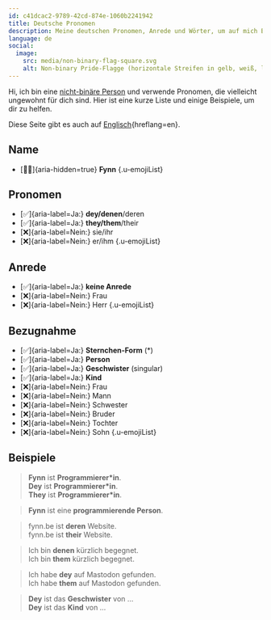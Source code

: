 ```yaml
---
id: c41dcac2-9789-42cd-874e-1060b2241942
title: Deutsche Pronomen
description: Meine deutschen Pronomen, Anrede und Wörter, um auf mich Bezug zu nehmen.
language: de
social:
  image:
    src: media/non-binary-flag-square.svg
    alt: Non-binary Pride-Flagge (horizontale Streifen in gelb, weiß, lila und schwarz).
---
```


Hi, ich bin eine [nicht-binäre Person](https://de.wikipedia.org/wiki/Nichtbinäre_Geschlechtsidentität) und verwende Pronomen, die vielleicht ungewohnt für dich sind. Hier ist eine kurze Liste und einige Beispiele, um dir zu helfen.

Diese Seite gibt es auch auf [Englisch](../en/){hreflang=en}.

## Name

- [🧑🏻]{aria-hidden=true} **Fynn**
  {.u-emojiList}

## Pronomen

- [✅]{aria-label=Ja:} **dey/denen**/deren
- [✅]{aria-label=Ja:} **they/them**/their
- [❌]{aria-label=Nein:} sie/ihr
- [❌]{aria-label=Nein:} er/ihm
  {.u-emojiList}

## Anrede

- [✅]{aria-label=Ja:} **keine Anrede**
- [❌]{aria-label=Nein:} Frau
- [❌]{aria-label=Nein:} Herr
  {.u-emojiList}

## Bezugnahme

- [✅]{aria-label=Ja:} **Sternchen-Form** (\*)
- [✅]{aria-label=Ja:} **Person**
- [✅]{aria-label=Ja:} **Geschwister** (singular)
- [✅]{aria-label=Ja:} **Kind**
- [❌]{aria-label=Nein:} Frau
- [❌]{aria-label=Nein:} Mann
- [❌]{aria-label=Nein:} Schwester
- [❌]{aria-label=Nein:} Bruder
- [❌]{aria-label=Nein:} Tochter
- [❌]{aria-label=Nein:} Sohn
  {.u-emojiList}

## Beispiele

> **Fynn** ist **Programmierer\*in**.  
> **Dey** ist **Programmierer\*in**.  
> **They** ist **Programmierer\*in**.

> **Fynn** ist eine **programmierende Person**.

> fynn.be ist **deren** Website.  
> fynn.be ist **their** Website.

> Ich bin **denen** kürzlich begegnet.  
> Ich bin **them** kürzlich begegnet.

> Ich habe **dey** auf Mastodon gefunden.  
> Ich habe **them** auf Mastodon gefunden.

> **Dey** ist das **Geschwister** von …  
> **Dey** ist das **Kind** von …
